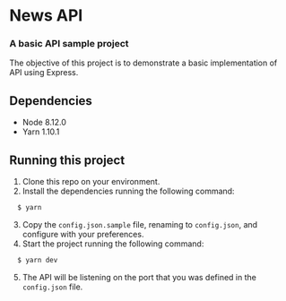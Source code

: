 # News API
### A basic API sample project

The objective of this project is to demonstrate a basic implementation of API using Express.

## Dependencies
- Node 8.12.0
- Yarn 1.10.1

## Running this project

1. Clone this repo on your environment.
2. Install the dependencies running the following command: 
```sh
  $ yarn
```
3. Copy the `config.json.sample` file, renaming to `config.json`, and configure with your preferences.
4. Start the project running the following command:
```sh
  $ yarn dev
```
5. The API will be listening on the port that you was defined in the `config.json` file.